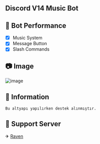 ## Discord V14 Music Bot

## 📑 Bot Performance

- [x] Music System
- [x] Message Button
- [x] Slash Commands

## 📷 Image
![image](https://user-images.githubusercontent.com/93944142/195988919-960c6142-227d-48f0-a563-4e2b3d8f70b4.png)

## 🤖 Information
`Bu altyapı yapılırken destek alınmıştır.`

## 🚨 Support Server
✈ [Raven](https://discord.gg/altyapilar)


